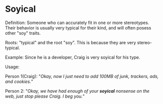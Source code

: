 # Soyical

Definition: Someone who can accurately fit in one or more stereotypes. Their behavior is usually
very typical for their kind, and will often posess other "soy" traits.

Roots: "typical" and the root "soy". This is because
they are very stereo-typical.

Example: Since he is a developer,
Craig is very soyical for his type.

Usage:

Person 1(Craig): "*Okay, now I just need to add 100MB of junk, trackers, ads, and cookies.*"

Person 2: "*Okay, we have had enough of your __soyical__ nonsense on the web, just stop please Craig.
I beg you.*"
